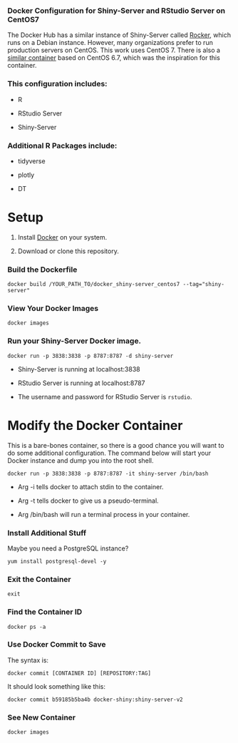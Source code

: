 ### Docker Configuration for Shiny-Server and RStudio Server on CentOS7

The Docker Hub has a similar instance of Shiny-Server called [Rocker](https://hub.docker.com/r/rocker/shiny/), which runs on a Debian instance. However, many organizations prefer to run production servers on CentOS. This work uses CentOS 7. There is also a [similar container](https://github.com/smartinsightsfromdata/Docker-for-shiny-server-free-edition-on-centos) based on CentOS 6.7, which was the inspiration for this container. 

### This configuration includes:

* R

* RStudio Server

* Shiny-Server

### Additional R Packages include:

* tidyverse

* plotly

* DT

# Setup

1. Install [Docker](https://docs.docker.com/engine/installation/) on your system.

2. Download or clone this repository.

### Build the Dockerfile

```
docker build /YOUR_PATH_TO/docker_shiny-server_centos7 --tag="shiny-server"
```

### View Your Docker Images

```
docker images
```

### Run your Shiny-Server Docker image.

```
docker run -p 3838:3838 -p 8787:8787 -d shiny-server
```

* Shiny-Server is running at localhost:3838

* RStudio Server is running at localhost:8787

* The username and password for RStudio Server is `rstudio`.

# Modify the Docker Container

This is a bare-bones container, so there is a good chance you will want to do some additional configuration. The command below will start your Docker instance and dump you into the root shell.

```
docker run -p 3838:3838 -p 8787:8787 -it shiny-server /bin/bash
```

* Arg -i tells docker to attach stdin to the container.

* Arg -t tells docker to give us a pseudo-terminal.

* Arg /bin/bash will run a terminal process in your container.

### Install Additional Stuff

Maybe you need a PostgreSQL instance?

```
yum install postgresql-devel -y
```

### Exit the Container

```
exit
```

### Find the Container ID

```
docker ps -a
```

### Use Docker Commit to Save

The syntax is:

```
docker commit [CONTAINER ID] [REPOSITORY:TAG]
```

It should look something like this:

```
docker commit b59185b5ba4b docker-shiny:shiny-server-v2
```

### See New Container

```
docker images
```